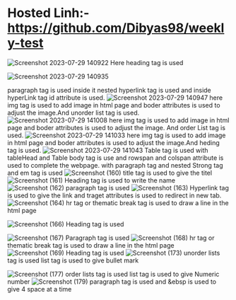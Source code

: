 # Hosted Linh:-https://github.com/Dibyas98/weekly-test
![Screenshot 2023-07-29 140922](https://github.com/Dibyas98/Cat-Photo-App/assets/125633895/f9a317de-3787-4f27-9ebb-380dee60a88a)
Here heading tag is used


![Screenshot 2023-07-29 140935](https://github.com/Dibyas98/Cat-Photo-App/assets/125633895/9d14718f-e030-4bff-b868-f2429ee9e496)

paragraph tag is used inside it nested hyperlink tag is used and inside hyperLink tag id attribute is used.
![Screenshot 2023-07-29 140947](https://github.com/Dibyas98/Cat-Photo-App/assets/125633895/c2c3e1b3-db90-4895-a5f2-3708d242b814)
here img tag is used to add image in html page and boder attributes is used to adjust the image.And unorder list tag is used.
![Screenshot 2023-07-29 141008](https://github.com/Dibyas98/Cat-Photo-App/assets/125633895/9257ef98-538c-428e-99b8-271f50ac1d40)
here img tag is used to add image in html page and boder attributes is used to adjust the image. And order List tag is used.
![Screenshot 2023-07-29 141033](https://github.com/Dibyas98/Cat-Photo-App/assets/125633895/ccfcbe55-97da-4a9b-bb2a-e3c607d2d86d)
here img tag is used to add image in html page and boder attributes is used to adjust the image.And heding tag is used.
![Screenshot 2023-07-29 141043](https://github.com/Dibyas98/Cat-Photo-App/assets/125633895/e82759ab-6dd1-4b89-af06-5f90f52e3116)
Table tag is used with tableHead and Table body tag is use and rowspan and colspan attribute is used to complete the webpage. with paragraph tag and nested Strong tag and em tag is used
![Screenshot (160)](https://github.com/Dibyas98/Resume/assets/125633895/316ec397-0830-46dc-bb39-a06bdc87b7a1)
title tag is used to give the titel
![Screenshot (161)](https://github.com/Dibyas98/Resume/assets/125633895/541bd17a-003d-41ff-9e78-b6319a214aee)
Heading tag is used to write the name
![Screenshot (162)](https://github.com/Dibyas98/Resume/assets/125633895/afc21ce8-0290-436c-92ae-e476f8c84439)
paragraph tag is used
![Screenshot (163)](https://github.com/Dibyas98/Resume/assets/125633895/2d60c03d-4621-4c17-8954-458724712047)
Hyperlink tag is used to give the link and traget attributes is used to redirect in new tab.
![Screenshot (164)](https://github.com/Dibyas98/Resume/assets/125633895/5dc276c7-a92b-468b-8ac5-bd39eab386bd)
hr tag or thematic break tag is used to draw a line in the html page

![Screenshot (166)](https://github.com/Dibyas98/Resume/assets/125633895/06d410dd-a4dc-43ac-b89d-2700a66cd5b4)
Heading tag is used

![Screenshot (167)](https://github.com/Dibyas98/Resume/assets/125633895/984bd44f-e750-49b4-940d-05cd4f9a1083)
Paragraph tag is used
![Screenshot (168)](https://github.com/Dibyas98/Resume/assets/125633895/7ab61094-bad7-4d00-bd15-68327f115b6e)
hr tag or thematic break tag is used to draw a line in the html page
![Screenshot (169)](https://github.com/Dibyas98/Resume/assets/125633895/2197bddb-ba87-494e-9bb9-debda5f47312)
Heading tag is used
![Screenshot (173)](https://github.com/Dibyas98/Resume/assets/125633895/79c3bd14-480a-409d-9e11-55561dd376d2)
unorder lists tag is used
list tag is used to give bullet mark

![Screenshot (177)](https://github.com/Dibyas98/Resume/assets/125633895/0b43373c-9f82-4294-a4fd-b53237de0a22)
order lists tag is used
list tag is used to give Numeric number
![Screenshot (179)](https://github.com/Dibyas98/Resume/assets/125633895/e406d347-33b9-42f0-9d12-93c52a506569)
paragraph tag is used and &ebsp is used to give 4 space at a time
